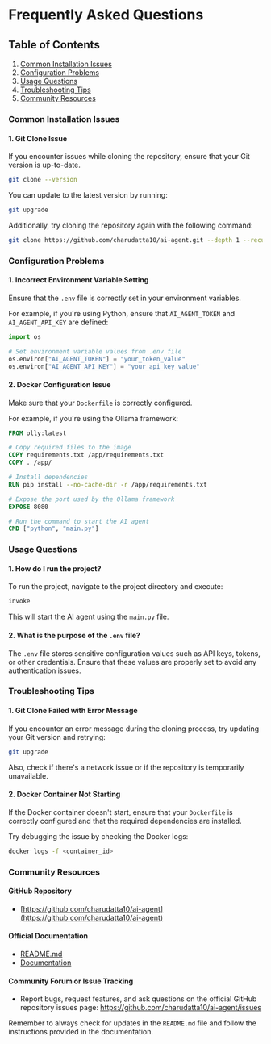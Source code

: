 Frequently Asked Questions
==========================

Table of Contents
---------------

1. [Common Installation Issues](#common-installation-issues)
2. [Configuration Problems](#configuration-problems)
3. [Usage Questions](#usage-questions)
4. [Troubleshooting Tips](#troubleshooting-tips)
5. [Community Resources](#community-resources)

### Common Installation Issues

#### 1. Git Clone Issue

If you encounter issues while cloning the repository, ensure that your Git version is up-to-date.

```bash
git clone --version
```

You can update to the latest version by running:

```bash
git upgrade
```

Additionally, try cloning the repository again with the following command:

```bash
git clone https://github.com/charudatta10/ai-agent.git --depth 1 --recurse-submodules
```

### Configuration Problems

#### 1. Incorrect Environment Variable Setting

Ensure that the `.env` file is correctly set in your environment variables.

For example, if you're using Python, ensure that `AI_AGENT_TOKEN` and `AI_AGENT_API_KEY` are defined:

```python
import os

# Set environment variable values from .env file
os.environ["AI_AGENT_TOKEN"] = "your_token_value"
os.environ["AI_AGENT_API_KEY"] = "your_api_key_value"
```

#### 2. Docker Configuration Issue

Make sure that your `Dockerfile` is correctly configured.

For example, if you're using the Ollama framework:

```dockerfile
FROM olly:latest

# Copy required files to the image
COPY requirements.txt /app/requirements.txt
COPY . /app/

# Install dependencies
RUN pip install --no-cache-dir -r /app/requirements.txt

# Expose the port used by the Ollama framework
EXPOSE 8080

# Run the command to start the AI agent
CMD ["python", "main.py"]
```

### Usage Questions

#### 1. How do I run the project?

To run the project, navigate to the project directory and execute:

```bash
invoke
```

This will start the AI agent using the `main.py` file.

#### 2. What is the purpose of the `.env` file?

The `.env` file stores sensitive configuration values such as API keys, tokens, or other credentials. Ensure that these values are properly set to avoid any authentication issues.

### Troubleshooting Tips

#### 1. Git Clone Failed with Error Message

If you encounter an error message during the cloning process, try updating your Git version and retrying:

```bash
git upgrade
```

Also, check if there's a network issue or if the repository is temporarily unavailable.

#### 2. Docker Container Not Starting

If the Docker container doesn't start, ensure that your `Dockerfile` is correctly configured and that the required dependencies are installed.

Try debugging the issue by checking the Docker logs:

```bash
docker logs -f <container_id>
```

### Community Resources

#### GitHub Repository

*   [https://github.com/charudatta10/ai-agent](https://github.com/charudatta10/ai-agent)

#### Official Documentation

*   [README.md](https://github.com/charudatta10/ai-agent/blob/main/README.md)
*   [Documentation](https://github.com/charudatta10/ai-agent/tree/master/docs)

#### Community Forum or Issue Tracking

*   Report bugs, request features, and ask questions on the official GitHub repository issues page: <https://github.com/charudatta10/ai-agent/issues>

Remember to always check for updates in the `README.md` file and follow the instructions provided in the documentation.